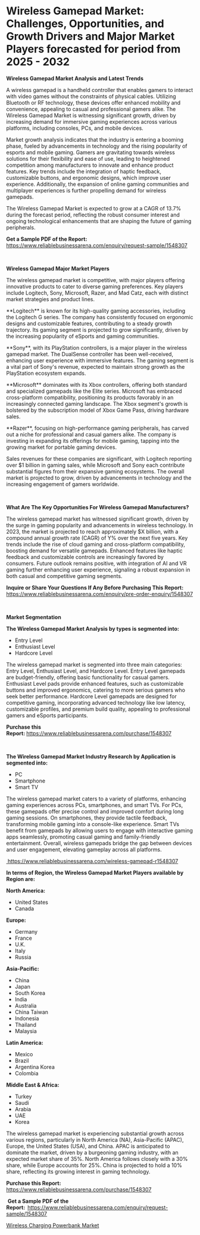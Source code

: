 <p><h1>Wireless Gamepad Market: Challenges, Opportunities, and Growth Drivers and Major Market Players forecasted for period from 2025 - 2032</h1></p><p><strong>Wireless Gamepad Market Analysis and Latest Trends</strong></p>
<p><p>A wireless gamepad is a handheld controller that enables gamers to interact with video games without the constraints of physical cables. Utilizing Bluetooth or RF technology, these devices offer enhanced mobility and convenience, appealing to casual and professional gamers alike. The Wireless Gamepad Market is witnessing significant growth, driven by increasing demand for immersive gaming experiences across various platforms, including consoles, PCs, and mobile devices.</p><p>Market growth analysis indicates that the industry is entering a booming phase, fueled by advancements in technology and the rising popularity of esports and mobile gaming. Gamers are gravitating towards wireless solutions for their flexibility and ease of use, leading to heightened competition among manufacturers to innovate and enhance product features. Key trends include the integration of haptic feedback, customizable buttons, and ergonomic designs, which improve user experience. Additionally, the expansion of online gaming communities and multiplayer experiences is further propelling demand for wireless gamepads. </p><p>The Wireless Gamepad Market is expected to grow at a CAGR of 13.7% during the forecast period, reflecting the robust consumer interest and ongoing technological enhancements that are shaping the future of gaming peripherals.</p></p>
<p><strong>Get a Sample PDF of the Report:&nbsp;</strong> <a href="https://www.reliablebusinessarena.com/enquiry/request-sample/1548307?utm_campaign=2258&utm_medium=2&utm_source=Github&utm_content=ia&utm_term=08022025&utm_id=wireless-gamepad">https://www.reliablebusinessarena.com/enquiry/request-sample/1548307</a></p>
<p>&nbsp;</p>
<p><strong>Wireless Gamepad Major Market Players</strong></p>
<p><p>The wireless gamepad market is competitive, with major players offering innovative products to cater to diverse gaming preferences. Key players include Logitech, Sony, Microsoft, Razer, and Mad Catz, each with distinct market strategies and product lines.</p><p>**Logitech** is known for its high-quality gaming accessories, including the Logitech G series. The company has consistently focused on ergonomic designs and customizable features, contributing to a steady growth trajectory. Its gaming segment is projected to grow significantly, driven by the increasing popularity of eSports and gaming communities.</p><p>**Sony**, with its PlayStation controllers, is a major player in the wireless gamepad market. The DualSense controller has been well-received, enhancing user experience with immersive features. The gaming segment is a vital part of Sony's revenue, expected to maintain strong growth as the PlayStation ecosystem expands.</p><p>**Microsoft** dominates with its Xbox controllers, offering both standard and specialized gamepads like the Elite series. Microsoft has embraced cross-platform compatibility, positioning its products favorably in an increasingly connected gaming landscape. The Xbox segment's growth is bolstered by the subscription model of Xbox Game Pass, driving hardware sales.</p><p>**Razer**, focusing on high-performance gaming peripherals, has carved out a niche for professional and casual gamers alike. The company is investing in expanding its offerings for mobile gaming, tapping into the growing market for portable gaming devices.</p><p>Sales revenues for these companies are significant, with Logitech reporting over $1 billion in gaming sales, while Microsoft and Sony each contribute substantial figures from their expansive gaming ecosystems. The overall market is projected to grow, driven by advancements in technology and the increasing engagement of gamers worldwide.</p></p>
<p>&nbsp;</p>
<p><strong>What Are The Key Opportunities For Wireless Gamepad Manufacturers?</strong></p>
<p><p>The wireless gamepad market has witnessed significant growth, driven by the surge in gaming popularity and advancements in wireless technology. In 2023, the market is projected to reach approximately $X billion, with a compound annual growth rate (CAGR) of Y% over the next five years. Key trends include the rise of cloud gaming and cross-platform compatibility, boosting demand for versatile gamepads. Enhanced features like haptic feedback and customizable controls are increasingly favored by consumers. Future outlook remains positive, with integration of AI and VR gaming further enhancing user experience, signaling a robust expansion in both casual and competitive gaming segments.</p></p>
<p><strong>Inquire or Share Your Questions If Any Before Purchasing This Report:</strong> <a href="https://www.reliablebusinessarena.com/enquiry/pre-order-enquiry/1548307?utm_campaign=2258&utm_medium=2&utm_source=Github&utm_content=ia&utm_term=08022025&utm_id=wireless-gamepad">https://www.reliablebusinessarena.com/enquiry/pre-order-enquiry/1548307</a></p>
<p>&nbsp;</p>
<p><strong>Market Segmentation</strong></p>
<p><strong>The Wireless Gamepad Market Analysis by types is segmented into:</strong></p>
<p><ul><li>Entry Level</li><li>Enthusiast Level</li><li>Hardcore Level</li></ul></p>
<p><p>The wireless gamepad market is segmented into three main categories: Entry Level, Enthusiast Level, and Hardcore Level. Entry Level gamepads are budget-friendly, offering basic functionality for casual gamers. Enthusiast Level pads provide enhanced features, such as customizable buttons and improved ergonomics, catering to more serious gamers who seek better performance. Hardcore Level gamepads are designed for competitive gaming, incorporating advanced technology like low latency, customizable profiles, and premium build quality, appealing to professional gamers and eSports participants.</p></p>
<p><strong>Purchase this Report:&nbsp;</strong><a href="https://www.reliablebusinessarena.com/purchase/1548307?utm_campaign=2258&utm_medium=2&utm_source=Github&utm_content=ia&utm_term=08022025&utm_id=wireless-gamepad">https://www.reliablebusinessarena.com/purchase/1548307</a></p>
<p>&nbsp;</p>
<p><strong>The Wireless Gamepad Market Industry Research by Application is segmented into:</strong></p>
<p><ul><li>PC</li><li>Smartphone</li><li>Smart TV</li></ul></p>
<p><p>The wireless gamepad market caters to a variety of platforms, enhancing gaming experiences across PCs, smartphones, and smart TVs. For PCs, these gamepads offer precise control and improved comfort during long gaming sessions. On smartphones, they provide tactile feedback, transforming mobile gaming into a console-like experience. Smart TVs benefit from gamepads by allowing users to engage with interactive gaming apps seamlessly, promoting casual gaming and family-friendly entertainment. Overall, wireless gamepads bridge the gap between devices and user engagement, elevating gameplay across all platforms.</p></p>
<p><a href="https://www.reliablebusinessarena.com/wireless-gamepad-r1548307?utm_campaign=2258&utm_medium=2&utm_source=Github&utm_content=ia&utm_term=08022025&utm_id=wireless-gamepad">&nbsp;https://www.reliablebusinessarena.com/wireless-gamepad-r1548307</a></p>
<p><strong>In terms of Region, the Wireless Gamepad Market Players available by Region are:</strong></p>
<p>
    <p> <strong> North America: </strong>
        <ul>
            <li>United States</li>
            <li>Canada</li>
        </ul>
        </p> 
    <p> <strong> Europe: </strong>
        <ul>
            <li>Germany</li>
            <li>France</li>
            <li>U.K.</li>
            <li>Italy</li>
            <li>Russia</li>
        </ul>
        </p> 
    <p> <strong> Asia-Pacific: </strong>
        <ul>
            <li>China</li>
            <li>Japan</li>
            <li>South Korea</li>
            <li>India</li>
            <li>Australia</li>
            <li>China Taiwan</li>
            <li>Indonesia</li>
            <li>Thailand</li>
            <li>Malaysia</li>
        </ul>
        </p> 
    <p> <strong> Latin America: </strong>
        <ul>
            <li>Mexico</li>
            <li>Brazil</li>
            <li>Argentina Korea</li>
            <li>Colombia</li>
        </ul>
        </p> 
    <p> <strong> Middle East & Africa: </strong>
        <ul>
            <li>Turkey</li>
            <li>Saudi</li>
            <li>Arabia</li>
            <li>UAE</li>
            <li>Korea</li>
        </ul>
    </p>
    </p>
<p><p>The wireless gamepad market is experiencing substantial growth across various regions, particularly in North America (NA), Asia-Pacific (APAC), Europe, the United States (USA), and China. APAC is anticipated to dominate the market, driven by a burgeoning gaming industry, with an expected market share of 35%. North America follows closely with a 30% share, while Europe accounts for 25%. China is projected to hold a 10% share, reflecting its growing interest in gaming technology.</p></p>
<p><strong>Purchase this Report: </strong><a href="https://www.reliablebusinessarena.com/purchase/1548307?utm_campaign=2258&utm_medium=2&utm_source=Github&utm_content=ia&utm_term=08022025&utm_id=wireless-gamepad">https://www.reliablebusinessarena.com/purchase/1548307</a></p>
<p>&nbsp;<strong>Get a Sample PDF of the Report:&nbsp;&nbsp;</strong><a href="https://www.reliablebusinessarena.com/enquiry/request-sample/1548307?utm_campaign=2258&utm_medium=2&utm_source=Github&utm_content=ia&utm_term=08022025&utm_id=wireless-gamepad">https://www.reliablebusinessarena.com/enquiry/request-sample/1548307</a></p>
<p><strong></strong></p>
<p><p><a href="https://github.com/ilonaenterline65/Market-Research-Report-List-1/blob/main/wireless-charging-powerbank-market.md?utm_campaign=2258&utm_medium=2&utm_source=Github&utm_content=ia&utm_term=08022025&utm_id=wireless-gamepad">Wireless Charging Powerbank Market</a></p></p>